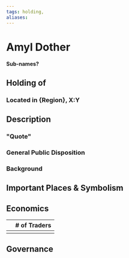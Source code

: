 ```yaml
---
tags: holding,
aliases:
---
```

# Amyl Dother
#### Sub-names?
## Holding of 
### Located in {Region}, X:Y
## Description
### "Quote"

### General Public Disposition

### Background
## Important Places & Symbolism

## Economics
|     | # of Traders |
| --- | ------------ |
|     |              |

## Governance